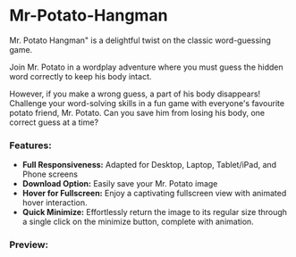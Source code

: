 # Mr-Potato-Hangman

Mr. Potato Hangman" is a delightful twist on the classic word-guessing game. 

Join Mr. Potato in a wordplay adventure where you must guess the hidden word correctly to keep his body intact. 

However, if you make a wrong guess, a part of his body disappears! Challenge your word-solving skills in a fun game with everyone's favourite potato friend, Mr. Potato. Can you save him from losing his body, one correct guess at a time?
<br>
<be>

### Features: 
- **Full Responsiveness:** Adapted for Desktop, Laptop, Tablet/iPad, and Phone screens
- **Download Option:** Easily save your Mr. Potato image
- **Hover for Fullscreen:** Enjoy a captivating fullscreen view with animated hover interaction.
- **Quick Minimize:** Effortlessly return the image to its regular size through a single click on the minimize button, complete with animation.

### Preview:
